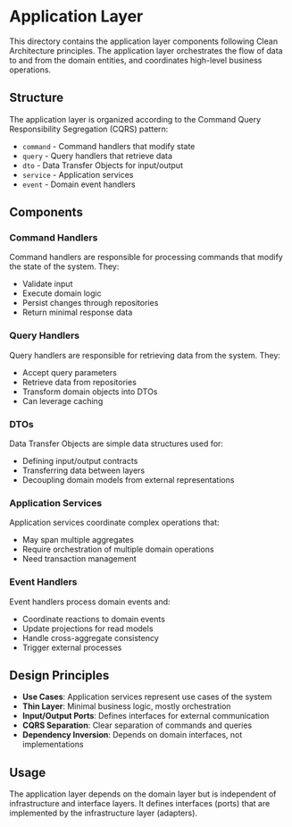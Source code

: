 # Application Layer

This directory contains the application layer components following Clean Architecture principles. The application layer orchestrates the flow of data to and from the domain entities, and coordinates high-level business operations.

## Structure

The application layer is organized according to the Command Query Responsibility Segregation (CQRS) pattern:

- `command` - Command handlers that modify state
- `query` - Query handlers that retrieve data
- `dto` - Data Transfer Objects for input/output
- `service` - Application services
- `event` - Domain event handlers

## Components

### Command Handlers

Command handlers are responsible for processing commands that modify the state of the system. They:
- Validate input
- Execute domain logic
- Persist changes through repositories
- Return minimal response data

### Query Handlers

Query handlers are responsible for retrieving data from the system. They:
- Accept query parameters
- Retrieve data from repositories
- Transform domain objects into DTOs
- Can leverage caching

### DTOs

Data Transfer Objects are simple data structures used for:
- Defining input/output contracts
- Transferring data between layers
- Decoupling domain models from external representations

### Application Services

Application services coordinate complex operations that:
- May span multiple aggregates
- Require orchestration of multiple domain operations
- Need transaction management

### Event Handlers

Event handlers process domain events and:
- Coordinate reactions to domain events
- Update projections for read models
- Handle cross-aggregate consistency
- Trigger external processes

## Design Principles

- **Use Cases**: Application services represent use cases of the system
- **Thin Layer**: Minimal business logic, mostly orchestration
- **Input/Output Ports**: Defines interfaces for external communication
- **CQRS Separation**: Clear separation of commands and queries
- **Dependency Inversion**: Depends on domain interfaces, not implementations

## Usage

The application layer depends on the domain layer but is independent of infrastructure and interface layers. It defines interfaces (ports) that are implemented by the infrastructure layer (adapters). 